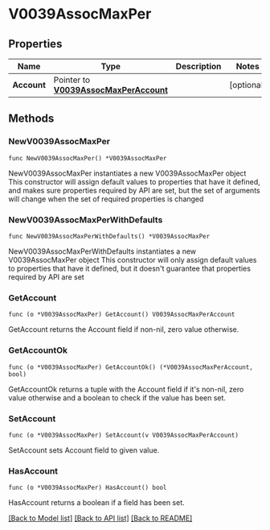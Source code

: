 # V0039AssocMaxPer

## Properties

Name | Type | Description | Notes
------------ | ------------- | ------------- | -------------
**Account** | Pointer to [**V0039AssocMaxPerAccount**](V0039AssocMaxPerAccount.md) |  | [optional] 

## Methods

### NewV0039AssocMaxPer

`func NewV0039AssocMaxPer() *V0039AssocMaxPer`

NewV0039AssocMaxPer instantiates a new V0039AssocMaxPer object
This constructor will assign default values to properties that have it defined,
and makes sure properties required by API are set, but the set of arguments
will change when the set of required properties is changed

### NewV0039AssocMaxPerWithDefaults

`func NewV0039AssocMaxPerWithDefaults() *V0039AssocMaxPer`

NewV0039AssocMaxPerWithDefaults instantiates a new V0039AssocMaxPer object
This constructor will only assign default values to properties that have it defined,
but it doesn't guarantee that properties required by API are set

### GetAccount

`func (o *V0039AssocMaxPer) GetAccount() V0039AssocMaxPerAccount`

GetAccount returns the Account field if non-nil, zero value otherwise.

### GetAccountOk

`func (o *V0039AssocMaxPer) GetAccountOk() (*V0039AssocMaxPerAccount, bool)`

GetAccountOk returns a tuple with the Account field if it's non-nil, zero value otherwise
and a boolean to check if the value has been set.

### SetAccount

`func (o *V0039AssocMaxPer) SetAccount(v V0039AssocMaxPerAccount)`

SetAccount sets Account field to given value.

### HasAccount

`func (o *V0039AssocMaxPer) HasAccount() bool`

HasAccount returns a boolean if a field has been set.


[[Back to Model list]](../README.md#documentation-for-models) [[Back to API list]](../README.md#documentation-for-api-endpoints) [[Back to README]](../README.md)


